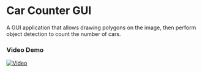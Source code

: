 # Car Counter GUI
A GUI application that allows drawing polygons on the image, then perform object detection to count the number of cars. 

### Video Demo

[![Video](https://img.youtube.com/vi/ZT7juY0WXYU/0.jpg)](https://www.youtube.com/watch?v=ZT7juY0WXYU)
